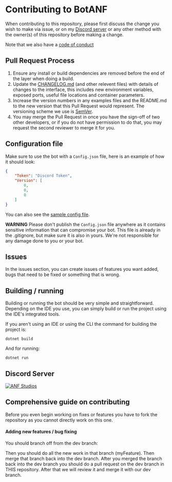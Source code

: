 # Contributing to BotANF
When contributing to this repository, please first discuss the change you wish to make via issue, or on my [Discord server](https://discord.gg/fKWpK7A) or any other method with the owner(s) of this repository before making a change.

Note that we also have a [code of conduct](CODE_OF_CONDUCT.md)

## Pull Request Process

1. Ensure any install or build dependencies are removed before the end of the layer when doing a 
   build.
2. Update the [CHANGELOG.md](CHANGELOG.MD) (and other relevent files) with details of changes to the interface, this includes new environment variables, exposed ports, useful file locations and container parameters.
3. Increase the version numbers in any examples files and the README.md to the new version that this
   Pull Request would represent. The versioning scheme we use is [SemVer](http://semver.org/).
4. You may merge the Pull Request in once you have the sign-off of two other developers, or if you 
   do not have permission to do that, you may request the second reviewer to merge it for you.

## Configuration file
Make sure to use the bot with a `Config.json` file, here is an example of how it should look:
```json
{
    "Token": "Discord Token",
    "Version": [
        0,
        0,
        0
    ]
}
```
You can also see the [sample config file](Sample.Config.json).

**WARNING** Please don't publish the `Config.json` file anywhere as it contains sensitive information that can compromise your bot. This file is already in the .gitignore, but make sure it is also in yours. We're not responsible for any damage done to you or your bot.

## Issues
In the issues section, you can create issues of features you want added, bugs that need to be fixed or something that is wrong.

## Building / running
Building or running the bot should be very simple and straightforward. Depending on the IDE you use, you can simply build or run the project using the IDE's integrated tools.

If you aren't using an IDE or using the CLI the command for building the project is:
```
dotnet build
```
And for running:
```
dotnet run
```

## Discord Server
[![ANF Studios](https://discord.com/api/guilds/732064655396044840/embed.png?style=banner3)](https://discord.gg/fKWpK7A)

## Comprehensive guide on contributing
Before you even begin working on fixes or features you have to fork the repository as you cannot directly work on this one.

#### Adding new features / bug fixing
You should branch off from the dev branch:

Then you should do all the new work in that branch (myFeature). Then merge that branch back into the dev branch.
After you merged the branch back into the dev branch you should do a pull request on the dev branch in THIS repository. After that we will review it and merge it with our dev branch.
